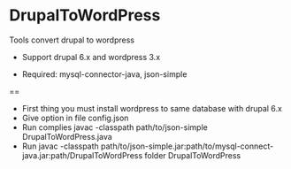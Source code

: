DrupalToWordPress
=================

Tools convert drupal  to wordpress
* Support drupal 6.x and wordpress 3.x

- Required: mysql-connector-java, json-simple

==

- First thing you must install wordpress to same database with drupal 6.x
- Give option in file config.json
- Run complies javac -classpath path/to/json-simple DrupalToWordPress.java
- Run javac -classpath path/to/json-simple.jar:path/to/mysql-connect-java.jar:path/DrupalToWordPress folder DrupalToWordPress
